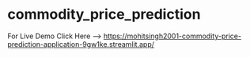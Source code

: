 # commodity_price_prediction


For Live Demo Click Here --> https://mohitsingh2001-commodity-price-prediction-application-9gw1ke.streamlit.app/
